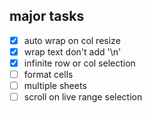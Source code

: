 ## major tasks
- [x] auto wrap on col resize
- [x] wrap text don't add '\n'
- [x] infinite row or col selection
- [ ] format cells
- [ ] multiple sheets
- [ ] scroll on live range selection

<!--format options
dbl click for auto resize (--col done--)
aggregate funstions (--func made--)
find --half done--
replace function
save locally full sheet
text wrap --done--
col and row infinity selection



col auto resize ignores wrap --done--
call text wrapper on col resize >